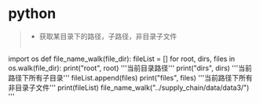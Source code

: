 # python
> - 获取某目录下的路径，子路径，非目录子文件
>> ```java
  import os
  def file_name_walk(file_dir):
      fileList = []
      for root, dirs, files in os.walk(file_dir):
          print("root", root)   '''当前目录路径'''
          print("dirs", dirs) '''当前路径下所有子目录'''
          fileList.append(files)
          print("files", files)   '''当前路径下所有非目录子文件'''
      print(fileList)
  file_name_walk("../supply_chain/data/data3/")
  '''
